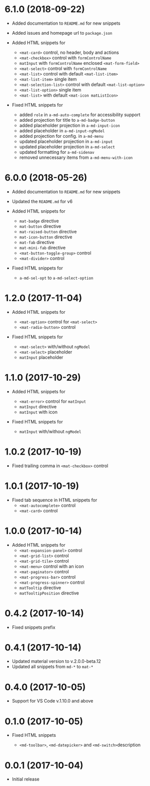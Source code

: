 <a name="6.1.0"></a>

# 6.1.0 (2018-09-22)

* Added documentation to `README.md` for new snippets
* Added issues and homepage url to `package.json`
* Added HTML snippets for

  * `<mat-card>` control, no header, body and actions
  * `<mat-checkbox>` control with `formControlName`
  * `matInput` with `formControlName` enclosed `<mat-form-field>`   
  * `<mat-select>` control with `formControlName` 
  * `<mat-list>` control with default `<mat-list-item>` 
  * `<mat-list-item>` single item    
  * `<mat-selection-list>` control with default `<mat-list-option>` 
  * `<mat-list-option>` single item                         
  * `<mat-list>` with default `<mat-icon matListIcon>` 

* Fixed HTML snippets for

  * added `role` in `a-md-auto-complete` for accessibility support
  * added projection for title to `a-md-badge-button`
  * added placeholder projection in `a-md-input-icon`
  * added placeholder in `a-md-input-ngModel`
  * added projection for config. in `a-md-menu`
  * updated placeholder projection in `a-md-input`
  * updated placeholder projection in `a-md-select`
  * updated formatting for `a-md-sidenav`
  * removed unnecessary items from `a-md-menu-with-icon`
  


<a name="6.0.0"></a>

# 6.0.0 (2018-05-26)

* Added documentation to `README.md` for new snippets
* Updated the `README.md` for v6
* Added HTML snippets for

  * `mat-badge` directive
  * `mat-button` directive
  * `mat-raised-button` directive
  * `mat-icon-button` directive
  * `mat-fab` directive
  * `mat-mini-fab` directive
  * `<mat-button-toggle-group>` control
  * `<mat-divider>` control

* Fixed HTML snippets for
  * `a-md-sel-opt` to `a-md-select-option`

<a name="1.2.0"></a>

# 1.2.0 (2017-11-04)

* Added HTML snippets for

  * `<mat-option>` control for `<mat-select>`
  * `<mat-radio-button>` control

* Fixed HTML snippets for
  * `<mat-select>` with/without `ngModel`
  * `<mat-select>` placeholder
  * `matInput` placeholder

<a name="1.1.0"></a>

# 1.1.0 (2017-10-29)

* Added HTML snippets for

  * `<mat-error>` control for `matInput`
  * `matInput` directive
  * `matInput` with icon

* Fixed HTML snippets for
  * `matInput` with/without `ngModel`

<a name="1.0.2"></a>

# 1.0.2 (2017-10-19)

* Fixed trailing comma in `<mat-checkbox>` control

<a name="1.0.1"></a>

# 1.0.1 (2017-10-19)

* Fixed tab sequence in HTML snippets for
  * `<mat-autocomplete>` control
  * `<mat-card>` control

<a name="1.0.0"></a>

# 1.0.0 (2017-10-14)

* Added HTML snippets for
  * `<mat-expansion-panel>` control
  * `<mat-grid-list>` control
  * `<mat-grid-tile>` control
  * `<mat-menu>` control with an icon
  * `<mat-paginator>` control
  * `<mat-progress-bar>` control
  * `<mat-progress-spinner>` control
  * `matTooltip` directive
  * `matTooltipPosition` directive

<a name="0.4.2"></a>

# 0.4.2 (2017-10-14)

* Fixed snippets prefix

<a name="0.4.1"></a>

# 0.4.1 (2017-10-14)

* Updated material version to v.2.0.0-beta.12
* Updated all snippets from `md-*` to `mat-*`

<a name="0.4.0"></a>

# 0.4.0 (2017-10-05)

* Support for VS Code v.1.10.0 and above

<a name="0.1.0"></a>

# 0.1.0 (2017-10-05)

* Fixed HTML snippets

  * `<md-toolbar>`, `<md-datepicker>` and `<md-switch>`description

<a name="0.0.1"></a>

# 0.0.1 (2017-10-04)

* Initial release

